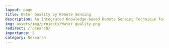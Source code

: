 ```yaml
---
layout: page
title: Water Quality by Remote Sensing
description: An Integrated Knowledge-based Remote Sensing Technique for Coastal Water Quality Monitoring
img: assets/img/projects/Water quality.png
redirect: /research/
importance: 3
category: Research
---
```

